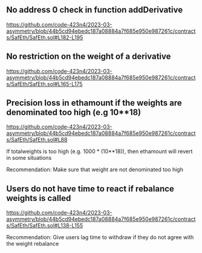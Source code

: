 ## No address 0 check in  function addDerivative

https://github.com/code-423n4/2023-03-asymmetry/blob/44b5cd94ebedc187a08884a7f685e950e987261c/contracts/SafEth/SafEth.sol#L182-L195

## No restriction on the weight of a derivative

https://github.com/code-423n4/2023-03-asymmetry/blob/44b5cd94ebedc187a08884a7f685e950e987261c/contracts/SafEth/SafEth.sol#L165-L175



## Precision loss in ethamount if the weights are denominated too high (e.g 10**18)

https://github.com/code-423n4/2023-03-asymmetry/blob/44b5cd94ebedc187a08884a7f685e950e987261c/contracts/SafEth/SafEth.sol#L88

If totalweights is too high (e.g. 1000 * (10**18)), then  ethamount will revert in some situations

Recommendation: Make sure that weight are not denominated too high


## Users do not have time to react if rebalance weights is called

https://github.com/code-423n4/2023-03-asymmetry/blob/44b5cd94ebedc187a08884a7f685e950e987261c/contracts/SafEth/SafEth.sol#L138-L155 

Recommendation: Give users lag time to withdraw if they do not agree with the weight rebalance





